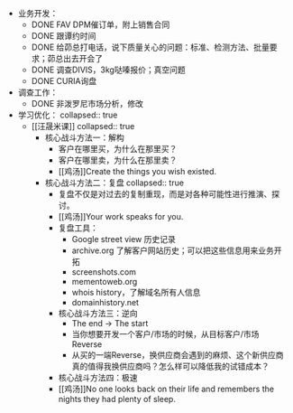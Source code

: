 - 业务开发：
	- DONE FAV DPM催订单，附上销售合同
	- DONE 跟谭约时间
	- DONE 给茆总打电话，说下质量关心的问题：标准、检测方法、批量要求；茆总出去开会了
	- DONE 调查DIVIS，3kg哒嗪报价；真空问题
	- DONE CURIA询盘
- 调查工作：
	- DONE 非泼罗尼市场分析，修改
- 学习优化：
  collapsed:: true
	- [[汪晟米课]]
	  collapsed:: true
		- 核心战斗方法一：解构
			- 客户在哪里买，为什么在那里买？
			- 客户在哪里卖，为什么在那里卖？
			- [[鸡汤]]Create the things you wish existed.
		- 核心战斗方法二：复盘
		  collapsed:: true
			- 复盘不仅是对过去的复制重现，而是对各种可能性进行推演、探讨。
			- [[鸡汤]]Your work speaks for you.
			- 复盘工具：
				- Google street view 历史记录
				- archive.org 了解客户网站历史；可以把这些信息用来业务开拓
				- screenshots.com
				- mementoweb.org
				- whois history，了解域名所有人信息
				- domainhistory.net
			- 核心战斗方法三：逆向
				- The end -> The start
				- 当你想要开发一个客户/市场的时候，从目标客户/市场Reverse
				- 从买的一端Reverse，换供应商会遇到的麻烦、这个新供应商真的值得我换供应商吗？怎么样可以降低我的试错成本？
			- 核心战斗方法四：极速
			- [[鸡汤]]No one looks back on their life and remembers the nights they had plenty of sleep.